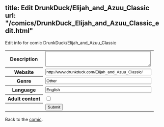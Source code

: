 title: Edit DrunkDuck/Elijah_and_Azuu_Classic
url: "/comics/DrunkDuck_Elijah_and_Azuu_Classic_edit.html"
---
Edit info for comic DrunkDuck/Elijah_and_Azuu_Classic

<form name="comic" action="http://gaepostmail.appspot.com/comic/" method="post">
<table class="comicinfo">
<tr>
<th>Description</th><td><textarea name="description" cols="40" rows="3"></textarea></td>
</tr>
<tr>
<th>Website</th><td><input type="text" name="url" value="http://www.drunkduck.com/Elijah_and_Azuu_Classic/" size="40"/></td>
</tr>
<tr>
<th>Genre</th><td><input type="text" name="genre" value="Other" size="40"/></td>
</tr>
<tr>
<th>Language</th><td><input type="text" name="language" value="English" size="40"/></td>
</tr>
<tr>
<th>Adult content</th><td><input type="checkbox" name="adult" value="adult" /></td>
</tr>
<tr>
<th></th><td>
<input type="hidden" name="comic" value="DrunkDuck_Elijah_and_Azuu_Classic" />
<input type="submit" name="submit" value="Submit" />
</td>
</tr>
</table>
</form>

Back to the [comic](DrunkDuck_Elijah_and_Azuu_Classic.html).
